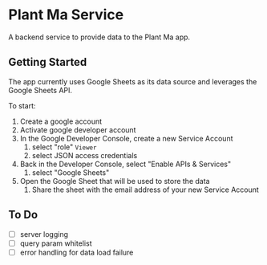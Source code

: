 # Plant Ma Service

A backend service to provide data to the Plant Ma app.

## Getting Started

The app currently uses Google Sheets as its data source and leverages the Google Sheets API.

To start:
 1. Create a google account
 1. Activate google developer account
 1. In the Google Developer Console, create a new Service Account
    1. select "role" `Viewer`
    1. select JSON access credentials
 1. Back in the Developer Console, select "Enable APIs & Services"
    1. select "Google Sheets"
 1. Open the Google Sheet that will be used to store the data
    1. Share the sheet with the email address of your new Service Account

## To Do
 * [ ] server logging
 * [ ] query param whitelist
 * [ ] error handling for data load failure